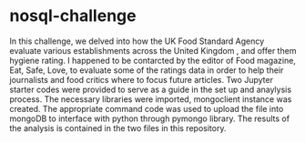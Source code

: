 # nosql-challenge
In this challenge, we delved into how the UK Food Standard Agency evaluate various establishments across the United Kingdom , and offer them hygiene rating. I happened to be contarcted by the editor of Food 
magazine, Eat, Safe, Love, to evaluate some of the ratings data in order to help their journalists and food critics where to focus future articles.
Two Jupyter starter codes were provided to serve as a guide in the set up and anaylysis process.
The necessary libraries were imported, mongoclient instance was created. 
The appropriate command code was used to upload the file into mongoDB to interface with python through pymongo library.
The results of the analysis is contained in the two files in this repository.
